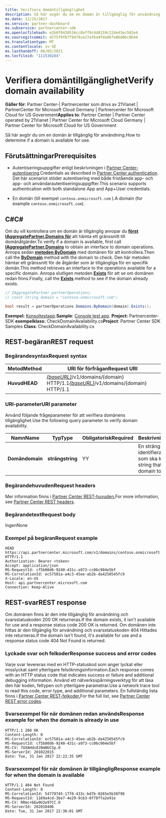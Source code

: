 ```yaml
---
title: Verifiera domäntillgänglighet
description: Så här avgör du om en domän är tillgänglig för användning.
ms.date: 12/15/2017
ms.service: partner-dashboard
ms.subservice: partnercenter-sdk
ms.openlocfilehash: e2b8f0438516cc0aff9c4d8159c22de43ec582e4
ms.sourcegitcommit: 4275f9f67f9479ce27af6a9fda96fe86d0bc0b44
ms.translationtype: MT
ms.contentlocale: sv-SE
ms.lasthandoff: 06/05/2021
ms.locfileid: "111530284"
---
```

# <a name="verify-domain-availability"></a><span data-ttu-id="bf346-103">Verifiera domäntillgänglighet</span><span class="sxs-lookup"><span data-stu-id="bf346-103">Verify domain availability</span></span>

<span data-ttu-id="bf346-104">**Gäller för**: Partner Center-| Partnercenter som drivs av 21Vianet | PartnerCenter för Microsoft Cloud Germany | Partnercenter för Microsoft Cloud for US Government</span><span class="sxs-lookup"><span data-stu-id="bf346-104">**Applies to**: Partner Center | Partner Center operated by 21Vianet | Partner Center for Microsoft Cloud Germany | Partner Center for Microsoft Cloud for US Government</span></span>

<span data-ttu-id="bf346-105">Så här avgör du om en domän är tillgänglig för användning.</span><span class="sxs-lookup"><span data-stu-id="bf346-105">How to determine if a domain is available for use.</span></span>

## <a name="prerequisites"></a><span data-ttu-id="bf346-106">Förutsättningar</span><span class="sxs-lookup"><span data-stu-id="bf346-106">Prerequisites</span></span>

- <span data-ttu-id="bf346-107">Autentiseringsuppgifter enligt beskrivningen i [Partner Center-autentisering](partner-center-authentication.md).</span><span class="sxs-lookup"><span data-stu-id="bf346-107">Credentials as described in [Partner Center authentication](partner-center-authentication.md).</span></span> <span data-ttu-id="bf346-108">Det här scenariot stöder autentisering med både fristående app- och app- och användarautentiseringsuppgifter.</span><span class="sxs-lookup"><span data-stu-id="bf346-108">This scenario supports authentication with both standalone App and App+User credentials.</span></span>

- <span data-ttu-id="bf346-109">En domän (till exempel `contoso.onmicrosoft.com` ).</span><span class="sxs-lookup"><span data-stu-id="bf346-109">A domain (for example `contoso.onmicrosoft.com`).</span></span>

## <a name="c"></a><span data-ttu-id="bf346-110">C\#</span><span class="sxs-lookup"><span data-stu-id="bf346-110">C\#</span></span>

<span data-ttu-id="bf346-111">Om du vill kontrollera om en domän är tillgänglig anropar du [**först IAggregatePartner.Domains för**](/dotnet/api/microsoft.store.partnercenter.ipartner.domains) att hämta ett gränssnitt till domänåtgärder.</span><span class="sxs-lookup"><span data-stu-id="bf346-111">To verify if a domain is available, first call [**IAggregatePartner.Domains**](/dotnet/api/microsoft.store.partnercenter.ipartner.domains) to obtain an interface to domain operations.</span></span> <span data-ttu-id="bf346-112">Anropa sedan [**metoden ByDomain**](/dotnet/api/microsoft.store.partnercenter.domains.idomaincollection.bydomain) med domänen för att kontrollera.</span><span class="sxs-lookup"><span data-stu-id="bf346-112">Then call the [**ByDomain**](/dotnet/api/microsoft.store.partnercenter.domains.idomaincollection.bydomain) method with the domain to check.</span></span> <span data-ttu-id="bf346-113">Den här metoden hämtar ett gränssnitt för de åtgärder som är tillgängliga för en specifik domän.</span><span class="sxs-lookup"><span data-stu-id="bf346-113">This method retrieves an interface to the operations available for a specific domain.</span></span> <span data-ttu-id="bf346-114">Anropa slutligen metoden [**Exists**](/dotnet/api/microsoft.store.partnercenter.domains.idomain.exists) för att se om domänen redan finns.</span><span class="sxs-lookup"><span data-stu-id="bf346-114">Finally, call the [**Exists**](/dotnet/api/microsoft.store.partnercenter.domains.idomain.exists) method to see if the domain already exists.</span></span>

``` csharp
// IAggregatePartner partnerOperations;
// const string domain = "contoso.onmicrosoft.com";

bool result = partnerOperations.Domains.ByDomain(domain).Exists();
```

<span data-ttu-id="bf346-115">**Exempel:** [Konsoltestapp](console-test-app.md).</span><span class="sxs-lookup"><span data-stu-id="bf346-115">**Sample**: [Console test app](console-test-app.md).</span></span> <span data-ttu-id="bf346-116">**Project:** Partnercenter-SDK **exempelklass:** CheckDomainAvailability.cs</span><span class="sxs-lookup"><span data-stu-id="bf346-116">**Project**: Partner Center SDK Samples **Class**: CheckDomainAvailability.cs</span></span>

## <a name="rest-request"></a><span data-ttu-id="bf346-117">REST-begäran</span><span class="sxs-lookup"><span data-stu-id="bf346-117">REST request</span></span>

### <a name="request-syntax"></a><span data-ttu-id="bf346-118">Begärandesyntax</span><span class="sxs-lookup"><span data-stu-id="bf346-118">Request syntax</span></span>

| <span data-ttu-id="bf346-119">Metod</span><span class="sxs-lookup"><span data-stu-id="bf346-119">Method</span></span>   | <span data-ttu-id="bf346-120">URI för förfrågan</span><span class="sxs-lookup"><span data-stu-id="bf346-120">Request URI</span></span>                                                              |
|----------|--------------------------------------------------------------------------|
| <span data-ttu-id="bf346-121">**Huvud**</span><span class="sxs-lookup"><span data-stu-id="bf346-121">**HEAD**</span></span> | <span data-ttu-id="bf346-122">[*{baseURL}*](partner-center-rest-urls.md)/v1/domains/{domain} HTTP/1.1</span><span class="sxs-lookup"><span data-stu-id="bf346-122">[*{baseURL}*](partner-center-rest-urls.md)/v1/domains/{domain} HTTP/1.1</span></span> |

### <a name="uri-parameter"></a><span data-ttu-id="bf346-123">URI-parameter</span><span class="sxs-lookup"><span data-stu-id="bf346-123">URI parameter</span></span>

<span data-ttu-id="bf346-124">Använd följande frågeparameter för att verifiera domänens tillgänglighet.</span><span class="sxs-lookup"><span data-stu-id="bf346-124">Use the following query parameter to verify domain availability.</span></span>

| <span data-ttu-id="bf346-125">Namn</span><span class="sxs-lookup"><span data-stu-id="bf346-125">Name</span></span>       | <span data-ttu-id="bf346-126">Typ</span><span class="sxs-lookup"><span data-stu-id="bf346-126">Type</span></span>       | <span data-ttu-id="bf346-127">Obligatorisk</span><span class="sxs-lookup"><span data-stu-id="bf346-127">Required</span></span> | <span data-ttu-id="bf346-128">Beskrivning</span><span class="sxs-lookup"><span data-stu-id="bf346-128">Description</span></span>                                   |
|------------|------------|----------|-----------------------------------------------|
| <span data-ttu-id="bf346-129">**Domän**</span><span class="sxs-lookup"><span data-stu-id="bf346-129">**domain**</span></span> | <span data-ttu-id="bf346-130">**sträng**</span><span class="sxs-lookup"><span data-stu-id="bf346-130">**string**</span></span> | <span data-ttu-id="bf346-131">Y</span><span class="sxs-lookup"><span data-stu-id="bf346-131">Y</span></span>        | <span data-ttu-id="bf346-132">En sträng som identifierar domänen som ska kontrolleras.</span><span class="sxs-lookup"><span data-stu-id="bf346-132">A string that identifies the domain to check.</span></span> |

### <a name="request-headers"></a><span data-ttu-id="bf346-133">Begärandehuvuden</span><span class="sxs-lookup"><span data-stu-id="bf346-133">Request headers</span></span>

<span data-ttu-id="bf346-134">Mer information finns i [Partner Center REST-huvuden.](headers.md)</span><span class="sxs-lookup"><span data-stu-id="bf346-134">For more information, see [Partner Center REST headers](headers.md).</span></span>

### <a name="request-body"></a><span data-ttu-id="bf346-135">Begärandetext</span><span class="sxs-lookup"><span data-stu-id="bf346-135">Request body</span></span>

<span data-ttu-id="bf346-136">Ingen</span><span class="sxs-lookup"><span data-stu-id="bf346-136">None</span></span>

### <a name="request-example"></a><span data-ttu-id="bf346-137">Exempel på begäran</span><span class="sxs-lookup"><span data-stu-id="bf346-137">Request example</span></span>

```http
HEAD https://api.partnercenter.microsoft.com/v1/domains/contoso.onmicrosoft.com HTTP/1.1
Authorization: Bearer <token>
Accept: application/json
MS-RequestId: cf5b00d6-9240-431c-a973-cc06c904e5bf
MS-CorrelationId: ec57501a-a4c3-45ee-ab2b-da4250545fc9
X-Locale: en-US
Host: api.partnercenter.microsoft.com
Connection: Keep-Alive
```

## <a name="rest-response"></a><span data-ttu-id="bf346-138">REST-svar</span><span class="sxs-lookup"><span data-stu-id="bf346-138">REST response</span></span>

<span data-ttu-id="bf346-139">Om domänen finns är den inte tillgänglig för användning och svarsstatuskoden 200 OK returneras.</span><span class="sxs-lookup"><span data-stu-id="bf346-139">If the domain exists, it isn't available for use and a response status code 200 OK is returned.</span></span> <span data-ttu-id="bf346-140">Om domänen inte hittas är den tillgänglig för användning och svarsstatuskoden 404 Hittades inte returneras.</span><span class="sxs-lookup"><span data-stu-id="bf346-140">If the domain isn't found, it's available for use and a response status code 404 Not Found is returned.</span></span>

### <a name="response-success-and-error-codes"></a><span data-ttu-id="bf346-141">Lyckade svar och felkoder</span><span class="sxs-lookup"><span data-stu-id="bf346-141">Response success and error codes</span></span>

<span data-ttu-id="bf346-142">Varje svar levereras med en HTTP-statuskod som anger lyckat eller misslyckat samt ytterligare felsökningsinformation.</span><span class="sxs-lookup"><span data-stu-id="bf346-142">Each response comes with an HTTP status code that indicates success or failure and additional debugging information.</span></span> <span data-ttu-id="bf346-143">Använd ett nätverksspårningsverktyg för att läsa den här koden, feltypen och ytterligare parametrar.</span><span class="sxs-lookup"><span data-stu-id="bf346-143">Use a network trace tool to read this code, error type, and additional parameters.</span></span> <span data-ttu-id="bf346-144">En fullständig lista finns i [Partner Center REST-felkoder.](error-codes.md)</span><span class="sxs-lookup"><span data-stu-id="bf346-144">For the full list, see [Partner Center REST error codes](error-codes.md).</span></span>

### <a name="response-example-for-when-the-domain-is-already-in-use"></a><span data-ttu-id="bf346-145">Svarsexempel för när domänen redan används</span><span class="sxs-lookup"><span data-stu-id="bf346-145">Response example for when the domain is already in use</span></span>

```http
HTTP/1.1 200 OK
Content-Length: 0
MS-CorrelationId: ec57501a-a4c3-45ee-ab2b-da4250545fc9
MS-RequestId: cf5b00d6-9240-431c-a973-cc06c904e5bf
MS-CV: 7UXAHds8J0mNUCSp.0
MS-ServerId: 201022015
Date: Tue, 31 Jan 2017 22:22:35 GMT
```

### <a name="response-example-for-when-the-domain-is-available"></a><span data-ttu-id="bf346-146">Svarsexempel för när domänen är tillgänglig</span><span class="sxs-lookup"><span data-stu-id="bf346-146">Response example for when the domain is available</span></span>

```http
HTTP/1.1 404 Not Found
Content-Length: 0
MS-CorrelationId: 54770745-17f0-433c-bd7b-0265e5b38f98
MS-RequestId: 1169a4cd-3be7-4e29-9cb3-0f78ffa2e91e
MS-CV: RRmc+bEw9U2e97CC.0
MS-ServerId: 202010406
Date: Tue, 31 Jan 2017 22:36:01 GMT
```
